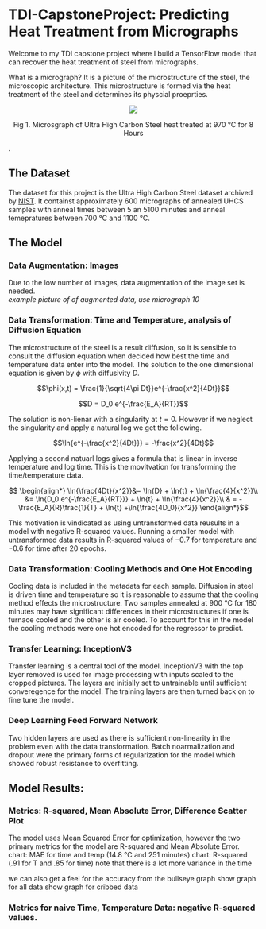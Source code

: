 


# TDI-CapstoneProject:  Predicting Heat Treatment from Micrographs

Welcome to my TDI capstone project where I build a TensorFlow model that can recover the heat treatment of steel from micrographs.

What is a micrograph? It is a picture of the microstructure of the steel, the microscopic architecture. This microstructure is formed via the heat treatment of the steel and determines its physcial proeprties.

<p align="center">
<img src="https://github.com/RobertGWolf/TDI-CapstoneProject/assets/133603510/887dcb03-27fa-41ef-967a-5f9e1db4ac60" />
<p align = "center">Fig 1.  Microsgraph of Ultra High Carbon Steel heat treated at 970 °C for 8 Hours</p>
</p>.

## The Dataset

The dataset for this project is the Ultra High Carbon Steel dataset archived by <a href = "materialsdata.nist.gov">NIST</a>.  It containst approximately 600 micrographs of annealed UHCS samples with anneal times between 5 an 5100 minutes and anneal temepratures between 700 °C and 1100 °C.

## The Model
### Data Augmentation: Images
  Due to the low number of images, data augmentation of the image set is needed.  
  *example picture of of augmented data, use micrograph 10*
### Data Transformation: Time and Temperature, analysis of Diffusion Equation
The microstructure of the steel is a result diffusion, so it is sensible to consult the diffusion equation when decided how best the time and temperature data enter into the model.  The solution to the one dimensional equation is given by $\phi$ with diffusivity $D$.

$$\phi(x,t) = \frac{1}{\sqrt{4\pi Dt}}e^{-\frac{x^2}{4Dt}}$$

$$D = D_0 e^{-\frac{E_A}{RT}}$$

The solution is non-lienar with a singularity at $t=0$.  However if we neglect the singularity and apply a natural log we get the following.

$$\ln{e^{-\frac{x^2}{4Dt}}} = -\frac{x^2}{4Dt}$$

Applying a second natuarl logs gives a formula that is linear in inverse temperature and log time.  This is the movitvation for transforming the time/temperature data.

$$ \begin{align*}
\ln{\frac{4Dt}{x^2}}&= \ln{D} + \ln{t} + \ln{\frac{4}{x^2}}\\
&= \ln{D_0 e^{-\frac{E_A}{RT}}} + \ln{t} + \ln{\frac{4}{x^2}}\\
& = -\frac{E_A}{R}\frac{1}{T} + \ln{t} +\ln{\frac{4D_0}{x^2}}
\end{align*}$$

This motivation is vindicated as using untransformed data reusults in a model with negative R-squared values.  Running a smaller model with untransformed data results in R-squared values of $-0.7$ for temperature and $-0.6$ for time after 20 epochs.

### Data Transformation: Cooling Methods and One Hot Encoding
Cooling data is included in the metadata for each sample.  Diffusion in steel is driven time and temperature so it is reasonable to assume that the cooling method effects the microstructure.  Two samples annealed at 900 °C for 180 minutes may have significant differences in their microstructures if one is furnace cooled and the other is air cooled.  To account for this in the model the cooling methods were one hot encoded for the regressor to predict.

### Transfer Learning: InceptionV3
Transfer learning is a central tool of the model.  InceptionV3 with the top layer removed is used for image processing with inputs scaled to the cropped pictures.  The layers are initially set to untrainable until sufficient converegence for the model.  The training layers are then turned back on to fine tune the model.  

### Deep Learning Feed Forward Network

Two hidden layers are used as there is sufficient non-linearity in the problem even with the data transformation.  Batch noarmalization and dropout were the primary forms of regularization for the model which showed robust resistance to overfitting.  

## Model Results:
### Metrics: R-squared, Mean Absolute Error, Difference Scatter Plot

The model uses Mean Squared Error for optimization, however the two primary metrics for the model are R-squared and Mean Absolute Error.
chart: MAE for time and temp (14.8 °C  and 251 minutes) 
chart: R-squared (.91 for T and .85 for time)
note that there is a lot more variance in the time

we can also get a feel for the accuracy from the bullseye graph
show graph for all data
show graph for cribbed data



### Metrics for naive Time, Temperature Data: negative R-squared values.
